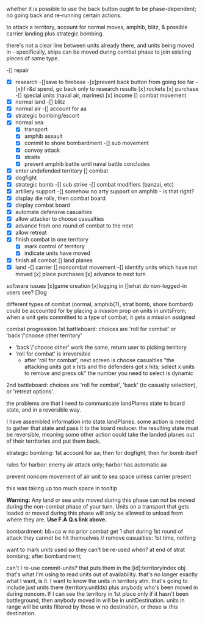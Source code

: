 whether it is possible to use the back button ought to be phase-dependent; no going back and re-running certain actions.

to attack a territory,
account for normal moves, amphib, blitz, & possible carrier landing
plus strategic bombing.

there's not a clear line between units already there, and units being moved in - specifically, ships can be moved during combat phase to join existing pieces of same type.

-[] repair
-[x] research
  -[]save to firebase
  -[x]prevent back button from going too far
  -[x]if r&d spend, go back only to research results
[x] rockets
[x] purchase
  -[] special units (naval air, marines)
[x] income
[] combat movement
 -[x] normal land
   -[] blitz
 -[x] normal air
   -[] account for aa
 -[x] strategic bombing/escort
 -[x] normal sea
   -[x] transport
   -[x] amphib assault
   -[x] commit to shore bombardment
   -[] sub movement
   -[x] convoy attack
   -[x] straits
   -[x] prevent amphib battle until naval battle concludes
 -[x] enter undefended territory
[] combat
  -[x] dogfight
  -[x] strategic bomb
  -[] sub strike
  -[] combat modifiers (banzai, etc)
   -[x] artillery support
   -[] somehow no arty support on amphib - is that right?
  -[x] display die rolls, then combat board
  -[x] display combat board
  -[x] automate defensive casualties
  -[x] allow attacker to choose casualties
  -[x] advance from one round of combat to the next
  -[x] allow retreat
  -[x] finish combat in one territory
    -[x] mark control of territory
    -[x] indicate units have moved
  -[x] finish all combat
[] land planes
  -[x] land
  -[] carrier
[] noncombat movement
  -[] identify units which have not moved
[x] place purchases
[x] advance to next turn

software issues
[x]game creation
[x]logging in
[]what do non-logged-in users see?
[]log


different types of combat (normal, amphib(?), strat bomb, shore bombard)
could be accounted for by placing a _mission_ prop on units in unitsFrom; when a unit gets committed to a type of combat, it gets a mission assigned

combat progression
1st battleboard: choices are 'roll for combat' or 'back'/'choose other territory'
* 'back'/'choose other' work the same, return user to picking territory
* 'roll for combat' is irreversible 
  * after 'roll for combat', next screen is choose casualties
  "the attacking units got x hits and the defenders got x hits; select x units to remove and press ok"
  the number you need to select is dynamic

2nd battleboard: choices are 'roll for combat', 'back' (to casualty selection), or 'retreat options'.

the problems are that I need to communicate landPlanes state to board state, and in a reversible way.

I have assembled information into state.landPlanes. some action is needed to gather that state and pass it to the board reducer. the resulting state must be reversible, meaning some other action could take the landed planes out of their territories and put them back. 

strategic bombing: 1st account for aa; then for dogfight; then for bomb itself

rules for harbor: enemy air attack only; harbor has automatic aa

prevent noncom movement of air unit to sea space unless carrier present

this was taking up too much space in tooltip
      <p><strong className="warning">Warning:</strong> Any land or sea units moved during this phase can not be moved during the non-combat phase of your turn. Units on a transport that gets loaded or moved during this phase will only be allowed to unload from where they are. <strong className="notice">Use F.A.Q.s link above.</strong></p>

bombardment: bb+ca w no prior combat get 1 shot during 1st round of attack
they cannot be hit themselves
// remove casualties:
1st time, nothing

want to mark units used so they can't be re-used
when? at end of strat bombing; after bombardment; 

can't I re-use commit-units? that puts them in the [id]:territoryIndex obj
that's what I'm using to read units out of availability.
that's no longer exactly what I want, is it.
I want to know the units in territory atm. that's going to include just units there (territory.unitIds)
plus anybody who's been moved in during noncom. If I can see the territory in 1st place only if it hasn't been battleground,
then anybody moved in will be in unitDestination.
units in range will be units filtered by those w no destination, or those w _this_ destination.
